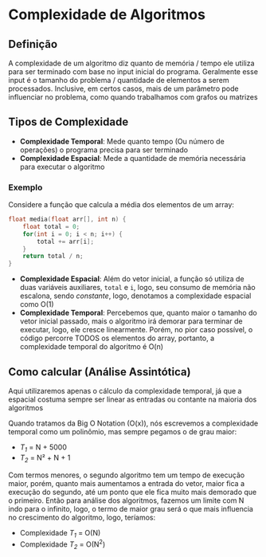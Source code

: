 # Complexidade de Algoritmos
## Definição
A complexidade de um algoritmo diz quanto de memória / tempo ele utiliza para ser terminado com base no input inicial do programa. Geralmente esse input é o tamanho do problema / quantidade de elementos a serem processados. Inclusive, em certos casos, mais de um parâmetro pode influenciar no problema, como quando trabalhamos com grafos ou matrizes

## Tipos de Complexidade
* **Complexidade Temporal**: Mede quanto tempo (Ou número de operações) o programa precisa para ser terminado
* **Complexidade Espacial**: Mede a quantidade de memória necessária para executar o algoritmo

### Exemplo
Considere a função que calcula a média dos elementos de um array:
```cpp
float media(float arr[], int n) {
    float total = 0;
    for(int i = 0; i < n; i++) {
        total += arr[i];
    }
    return total / n;
}
```
* **Complexidade Espacial**: Além do vetor inicial, a função só utiliza de duas variáveis auxiliares, `total` e `i`, logo, seu consumo de memória não escalona, sendo *constante*, logo, denotamos a complexidade espacial como O(1)
* **Complexidade Temporal**: Percebemos que, quanto maior o tamanho do vetor inicial passado, mais o algoritmo irá demorar para terminar de executar, logo, ele cresce linearmente. Porém, no pior caso possível, o código percorre TODOS os elementos do array, portanto, a complexidade temporal do algoritmo é O(n)

## Como calcular (Análise Assintótica)
Aqui utilizaremos apenas o cálculo da complexidade temporal, já que a espacial costuma sempre ser linear as entradas ou contante na maioria dos algoritmos

Quando tratamos da Big O Notation (O(x)), nós escrevemos a complexidade temporal como um polinômio, mas sempre pegamos o de grau maior:

* *T<sub>1</sub>* = N + 5000
* *T<sub>2</sub>* = N² + N + 1

Com termos menores, o segundo algoritmo tem um tempo de execução maior, porém, quanto mais aumentamos a entrada do vetor, maior fica a execução do segundo, até um ponto que ele fica muito mais demorado que o primeiro. Então para análise dos algoritmos, fazemos um limite com N indo para o infinito, logo, o termo de maior grau será o que mais influencia no crescimento do algoritmo, logo, teríamos:

* Complexidade *T<sub>1</sub>* = O(N)
* Complexidade *T<sub>2</sub>* = O(N<sup>2</sup>)
